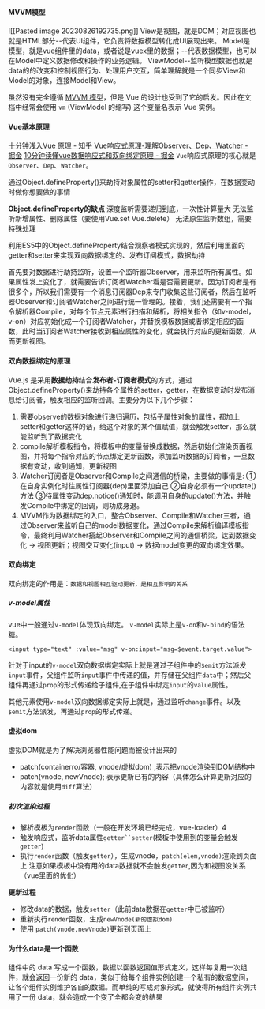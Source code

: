 #### MVVM模型
![[Pasted image 20230826192735.png]]
View是视图，就是DOM；对应视图也就是HTML部分--代表UI组件，它负责将数据模型转化成UI展现出来。 Model是模型，就是vue组件里的data，或者说是vuex里的数据；--代表数据模型，也可以在Model中定义数据修改和操作的业务逻辑。 ViewModel--监听模型数据也就是data的的改变和控制视图行为、处理用户交互，简单理解就是一个同步View和Model的对象，连接Model和View。

虽然没有完全遵循 [MVVM 模型](https://zh.wikipedia.org/wiki/MVVM)，但是 Vue 的设计也受到了它的启发。因此在文档中经常会使用 `vm` (ViewModel 的缩写) 这个变量名表示 Vue 实例。



#### Vue基本原理
[十分钟浅入Vue 原理 - 知乎](https://zhuanlan.zhihu.com/p/138114429)
[Vue响应式原理-理解Observer、Dep、Watcher - 掘金](https://juejin.cn/post/6844903858850758670?searchId=20230826172952741FB8257656F157C0A2)
[10分钟读懂vue数据响应式和双向绑定原理 - 掘金](https://juejin.cn/post/7133096500749565960?searchId=20230826172952741FB8257656F157C0A2)
`Vue`响应式原理的核心就是`Observer`、`Dep`、`Watcher`。

通过Object.defineProperty()来劫持对象属性的setter和getter操作，在数据变动时做你想要做的事情

**Object.defineProperty的缺点**
深度监听需要递归到底，一次性计算量大
无法监听新增属性、删除属性（要使用Vue.set Vue.delete）
无法原生监听数组，需要特殊处理

利用ES5中的Object.defineProperty结合观察者模式实现的，然后利用里面的getter和setter来实现双向数据绑定的、发布订阅模式，数据劫持

首先要对数据进行劫持监听，设置一个监听器Observer，用来监听所有属性。如果属性发上变化了，就需要告诉订阅者Watcher看是否需要更新。因为订阅者是有很多个，所以我们需要有一个消息订阅器Dep来专门收集这些订阅者，然后在监听器Observer和订阅者Watcher之间进行统一管理的。接着，我们还需要有一个指令解析器Compile，对每个节点元素进行扫描和解析，将相关指令（如v-model，v-on）对应初始化成一个订阅者Watcher，并替换模板数据或者绑定相应的函数，此时当订阅者Watcher接收到相应属性的变化，就会执行对应的更新函数，从而更新视图。

#### 双向数据绑定的原理

Vue.js 是采用**数据劫持**结合**发布者-订阅者模式**的方式，通过Object.defineProperty()来劫持各个属性的setter，getter，在数据变动时发布消息给订阅者，触发相应的监听回调。主要分为以下几个步骤：

1. 需要observe的数据对象进行递归遍历，包括子属性对象的属性，都加上setter和getter这样的话，给这个对象的某个值赋值，就会触发setter，那么就能监听到了数据变化
2. compile解析模板指令，将模板中的变量替换成数据，然后初始化渲染页面视图，并将每个指令对应的节点绑定更新函数，添加监听数据的订阅者，一旦数据有变动，收到通知，更新视图
3. Watcher订阅者是Observer和Compile之间通信的桥梁，主要做的事情是: ①在自身实例化时往属性订阅器(dep)里面添加自己 ②自身必须有一个update()方法 ③待属性变动dep.notice()通知时，能调用自身的update()方法，并触发Compile中绑定的回调，则功成身退。
4. MVVM作为数据绑定的入口，整合Observer、Compile和Watcher三者，通过Observer来监听自己的model数据变化，通过Compile来解析编译模板指令，最终利用Watcher搭起Observer和Compile之间的通信桥梁，达到数据变化 -> 视图更新；视图交互变化(input) -> 数据model变更的双向绑定效果。



#### 双向绑定
双向绑定的作用是：`数据和视图相互驱动更新，是相互影响的关系`

##### v-model属性
vue中一般通过`v-model`体现双向绑定。
`v-model`实际上是`v-on`和`v-bind`的语法糖。
```vue
<input type="text" :value="msg" v-on:input="msg=$event.target.value">
```
针对于input的`v-model`双向数据绑定实际上就是通过子组件中的`$emit`方法派发`input`事件，父组件监听`input`事件中传递的值，并存储在父组件`data`中；然后父组件再通过`prop`的形式传递给子组件,在子组件中绑定`input`的`value`属性。

其他元素使用`v-model`双向数据绑定实际上就是，通过监听`change`事件。以及`$emit`方法派发，再通过`prop`的形式传递。


#### 虚拟dom
虚拟DOM就是为了解决浏览器性能问题而被设计出来的
- patch(containerro/容器, vnode/虚拟dom) ,表示把vnode渲染到DOM结构中
- patch(vnode, newVnode); 表示更新已有的内容（具体怎么计算更新对应的内容就是使用`diff`算法）

##### **初次渲染过程**
- 解析模板为`render`函数（一般在开发环境已经完成，vue-loader）4
- 触发响应式，监听data属性`getter``setter`(模板中使用到的变量会触发`getter`)
- 执行`render`函数（触发`getter`），生成vnode，`patch(elem,vnode)`渲染到页面上
注意如果模板中没有用的data数据就不会触发`getter`,因为和视图没关系（vue里面的优化）

 **更新过程**

- 修改data的数据，触发`setter`（此前data数据在`getter`中已被监听）
- 重新执行`render`函数，生成`newVnode(新的虚拟dom)`
- 使用 `patch(vnode,newVnode)`更新到页面上

#### 为什么data是一个函数
组件中的 data 写成一个函数，数据以函数返回值形式定义，这样每复用一次组件，就会返回一份新的 data，类似于给每个组件实例创建一个私有的数据空间，让各个组件实例维护各自的数据。而单纯的写成对象形式，就使得所有组件实例共用了一份 data，就会造成一个变了全都会变的结果